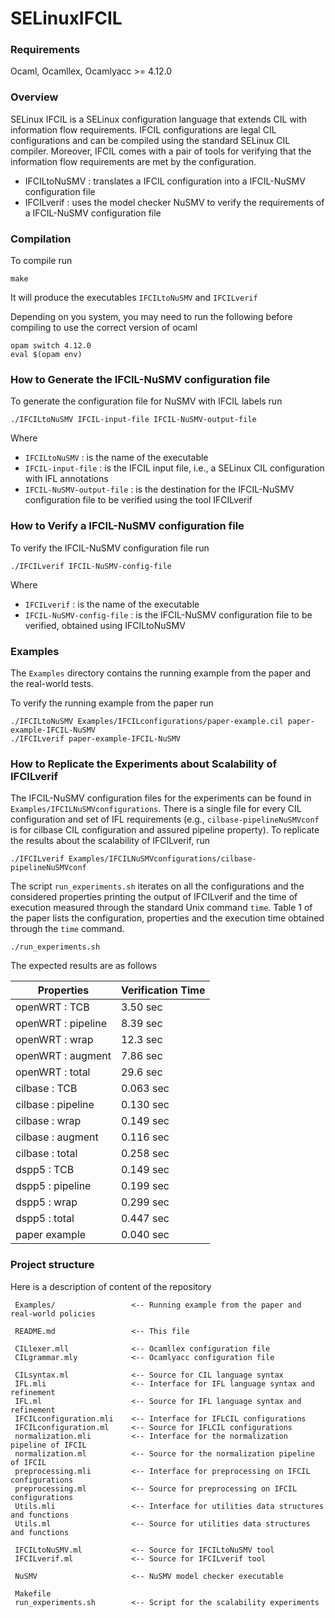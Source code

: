# SELinuxIFCIL

### Requirements

Ocaml, Ocamllex, Ocamlyacc >= 4.12.0

### Overview

SELinux IFCIL is a SELinux configuration language that extends CIL with information flow requirements.
IFCIL configurations are legal CIL configurations and can be compiled using the standard SELinux CIL compiler.
Moreover, IFCIL comes with a pair of tools for verifying that the information flow requirements are met by the configuration.

- IFCILtoNuSMV : translates a IFCIL configuration into a IFCIL-NuSMV configuration file
- IFCILverif : uses the model checker NuSMV to verify the requirements of a IFCIL-NuSMV configuration file

### Compilation

To compile run
```
make
```
It will produce the executables `IFCILtoNuSMV` and `IFCILverif`

Depending on you system, you may need to run the following before compiling to use the correct version of ocaml

```
opam switch 4.12.0
eval $(opam env)
```

### How to Generate the IFCIL-NuSMV configuration file

To generate the configuration file for NuSMV with IFCIL labels run
```
./IFCILtoNuSMV IFCIL-input-file IFCIL-NuSMV-output-file  
```
Where
 - `IFCILtoNuSMV` : is the name of the executable
 - `IFCIL-input-file` : is the IFCIL input file, i.e., a SELinux CIL configuration with IFL annotations
 - `IFCIL-NuSMV-output-file` : is the destination for the IFCIL-NuSMV configuration file to be verified using the tool IFCILverif

### How to Verify a IFCIL-NuSMV configuration file

To verify the IFCIL-NuSMV configuration file run
```
./IFCILverif IFCIL-NuSMV-config-file  
```
Where
 - `IFCILverif` : is the name of the executable
 - `IFCIL-NuSMV-config-file` : is the IFCIL-NuSMV configuration file to be verified, obtained using IFCILtoNuSMV

### Examples

The `Examples` directory contains the running example from the paper and the real-world tests.

To verify the running example from the paper run
```
./IFCILtoNuSMV Examples/IFCILconfigurations/paper-example.cil paper-example-IFCIL-NuSMV
./IFCILverif paper-example-IFCIL-NuSMV
```

### How to Replicate the Experiments about Scalability of IFCILverif

The IFCIL-NuSMV configuration files for the experiments can be found in `Examples/IFCILNuSMVconfigurations`.
There is a single file for every CIL configuration and set of IFL requirements (e.g., `cilbase-pipelineNuSMVconf` is for cilbase CIL configuration and assured pipeline property). 
To replicate the results about the scalability of IFCILverif, run
```
./IFCILverif Examples/IFCILNuSMVconfigurations/cilbase-pipelineNuSMVconf
```

The script `run_experiments.sh` iterates on all the configurations and the considered properties printing the output of IFCILverif and the time of execution measured through the standard Unix command `time`.
Table 1 of the paper lists the configuration, properties and the execution time obtained through the `time` command.
```
./run_experiments.sh
```

The expected results are as follows

| Properties         | Verification Time   |
| -------------      | ------------------- |
| openWRT : TCB      | 3.50 sec            |  
| openWRT : pipeline | 8.39 sec            |
| openWRT : wrap     | 12.3 sec            |
| openWRT : augment  | 7.86 sec            |
| openWRT : total    | 29.6 sec            |
| cilbase : TCB      | 0.063 sec           |
| cilbase : pipeline | 0.130 sec           |
| cilbase : wrap     | 0.149 sec           |
| cilbase : augment  | 0.116 sec           |
| cilbase : total    | 0.258 sec           |
| dspp5 : TCB        | 0.149 sec           |
| dspp5 : pipeline   | 0.199 sec           |
| dspp5 : wrap       | 0.299 sec           |
| dspp5 : total      | 0.447 sec           |
| paper example      | 0.040 sec           |

### Project structure

Here is a description of content of the repository

```
 Examples/                 <-- Running example from the paper and real-world policies

 README.md                 <-- This file

 CILlexer.mll              <-- Ocamllex configuration file
 CILgrammar.mly            <-- Ocamlyacc configuration file

 CILsyntax.ml              <-- Source for CIL language syntax
 IFL.mli                   <-- Interface for IFL language syntax and refinement 
 IFL.ml                    <-- Source for IFL language syntax and refinement 
 IFCILconfiguration.mli    <-- Interface for IFLCIL configurations 
 IFCILconfiguration.ml     <-- Source for IFLCIL configurations 
 normalization.mli         <-- Interface for the normalization pipeline of IFCIL  
 normalization.ml          <-- Source for the normalization pipeline of IFCIL
 preprocessing.mli         <-- Interface for preprocessing on IFCIL configurations   
 preprocessing.ml          <-- Source for preprocessing on IFCIL configurations
 Utils.mli                 <-- Interface for utilities data structures and functions 
 Utils.ml                  <-- Source for utilities data structures and functions  

 IFCILtoNuSMV.ml           <-- Source for IFCILtoNuSMV tool
 IFCILverif.ml             <-- Source for IFCILverif tool

 NuSMV                     <-- NuSMV model checker executable 

 Makefile                  
 run_experiments.sh        <-- Script for the scalability experiments
```

